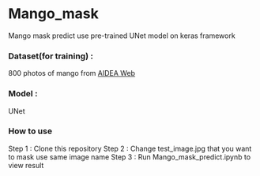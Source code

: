 # Mango_mask
Mango mask predict use pre-trained UNet model on keras framework
<h3>Dataset(for training) : </h3>
800 photos of mango from <a href="https://aidea-web.tw/">AIDEA Web</a>

<h3>Model : </h3>
UNet

<h3>How to use</h3>
Step 1 : Clone this repository
Step 2 : Change test_image.jpg that you want to mask use same image name
Step 3 : Run Mango_mask_predict.ipynb to view result